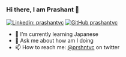 ### Hi there, I am Prashant 👋

[![Linkedin: prashantvc](https://img.shields.io/badge/-prashantvc-blue?style=flat-square&logo=Linkedin&logoColor=white&link=https://www.linkedin.com/in/prashantvc)](https://www.linkedin.com/in/prashantvc/)
[![GitHub prashantvc](https://img.shields.io/github/followers/prashantvc?label=follow&style=social)](https://github.com/prashantvc)

- 🌱 I’m currently learning Japanese
- 💬 Ask me about how am I doing
- 📫 How to reach me: [@prshntvc](https://twitter.com/prshntvc) on twitter

